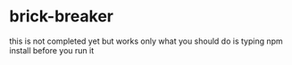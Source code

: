 # brick-breaker
this is not completed yet but works 
only what you should do is typing npm install before you run it
